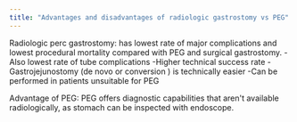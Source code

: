 ```yaml
---
title: "Advantages and disadvantages of radiologic gastrostomy vs PEG"
---
```

Radiologic perc gastrostomy: has lowest rate of major complications and lowest procedural mortality compared with PEG and surgical gastrostomy.
-Also lowest rate of tube complications
-Higher technical success rate
-Gastrojejunostomy (de novo or conversion ) is technically easier
-Can be performed in patients unsuitable for PEG

Advantage of PEG: PEG offers diagnostic capabilities that aren't available radiologically, as stomach can be inspected with endoscope.

